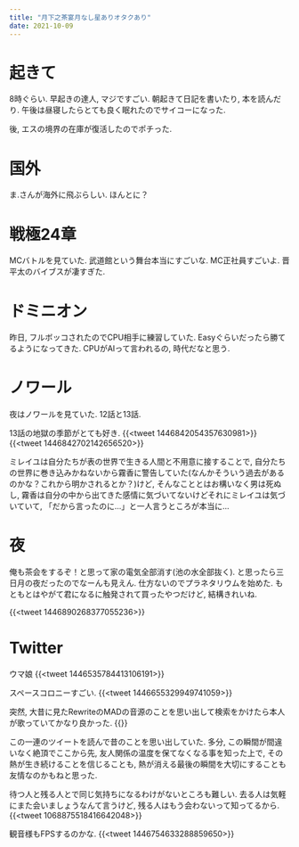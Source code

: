 ```yaml
---
title: "月下之茶宴月なし星ありオタクあり"
date: 2021-10-09
---
```


# 起きて
8時ぐらい. 早起きの達人, マジですごい. 朝起きて日記を書いたり, 本を読んだり. 午後は昼寝したらとても良く眠れたのでサイコーになった.

後, エスの境界の在庫が復活したのでポチった.
# 国外
ま.さんが海外に飛ぶらしい. ほんとに？

# 戦極24章
MCバトルを見ていた. 武道館という舞台本当にすごいな. MC正社員すごいよ. 晋平太のバイブスが凄すぎた.

# ドミニオン
昨日, フルボッコされたのでCPU相手に練習していた. Easyぐらいだったら勝てるようになってきた. CPUがAIって言われるの, 時代だなと思う.

# ノワール
夜はノワールを見ていた. 12話と13話.

13話の地獄の季節がとても好き. 
{{<tweet 1446842054357630981>}}
{{<tweet 1446842702142656520>}}

ミレイユは自分たちが表の世界で生きる人間と不用意に接することで, 自分たちの世界に巻き込みかねないから霧香に警告していた(なんかそういう過去があるのかな？これから明かされるとか？)けど, そんなこととはお構いなく男は死ぬし, 霧香は自分の中から出てきた感情に気づいてないけどそれにミレイユは気づいていて, 「だから言ったのに...」と一人言うところが本当に...
# 夜
俺も茶会をするぞ！と思って家の電気全部消す(池の水全部抜く). と思ったら三日月の夜だったのでなーんも見えん. 仕方ないのでプラネタリウムを始めた. もともとはやがて君になるに触発されて買ったやつだけど, 結構きれいね.

{{<tweet 1446890268377055236>}}
# Twitter
ウマ娘
{{<tweet 1446535784413106191>}}

スペースコロニーすごい.
{{<tweet 1446655329949741059>}}

突然, 大昔に見たRewriteのMADの音源のことを思い出して検索をかけたら本人が歌っていてかなり良かった.
{{<youtube s--F3KtuN94>}}

この一連のツイートを読んで昔のことを思い出していた. 多分, この瞬間が間違いなく絶頂でここから先, 友人関係の温度を保てなくなる事を知った上で, その熱が生き続けることを信じることも, 熱が消える最後の瞬間を大切にすることも友情なのかもねと思った. 

待つ人と残る人とで同じ気持ちになるわけがないところも難しい. 去る人は気軽にまた会いましょうなんて言うけど, 残る人はもう会わないって知ってるから.
{{<tweet 1068875518416642048>}}

観音様もFPSするのかな.
{{<tweet 1446754633288859650>}}